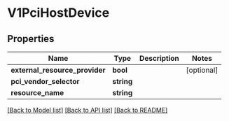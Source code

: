 # V1PciHostDevice

## Properties
Name | Type | Description | Notes
------------ | ------------- | ------------- | -------------
**external_resource_provider** | **bool** |  | [optional] 
**pci_vendor_selector** | **string** |  | 
**resource_name** | **string** |  | 

[[Back to Model list]](../README.md#documentation-for-models) [[Back to API list]](../README.md#documentation-for-api-endpoints) [[Back to README]](../README.md)


